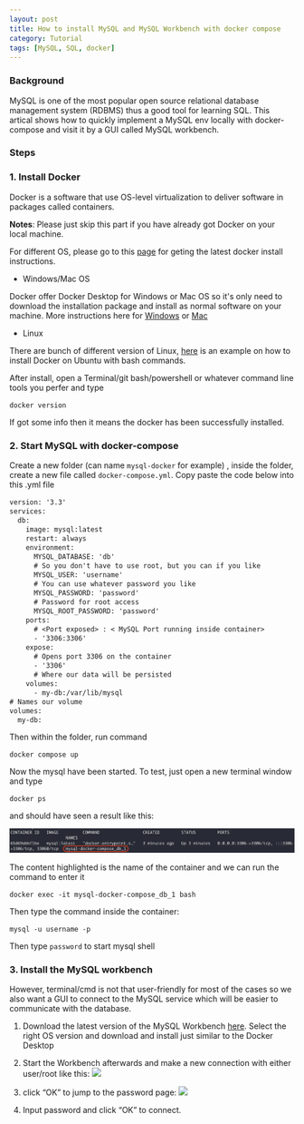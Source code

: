 ```yaml
---
layout: post
title: How to install MySQL and MySQL Workbench with docker compose
category: Tutorial
tags: [MySQL, SQL, docker]
---
```


### Background
MySQL is one of the most popular open source relational database management system (RDBMS) thus a good tool for learning SQL. This artical shows how to quickly implement a MySQL env locally with docker-compose and visit it by a GUI called MySQL workbench.
<!-- more -->

### Steps
### 1. Install Docker
Docker is a software that use OS-level virtualization to deliver software in packages called containers.

**Notes**: 
Please just skip this part if you have already got Docker on your local machine.

For different OS, please go to this [page](https://docs.docker.com/get-docker/) for geting the latest docker install instructions.

- Windows/Mac OS

Docker offer Docker Desktop for Windows or Mac OS so it's only need to download the installation package and install as normal software on your machine. More instructions here for [Windows](https://docs.docker.com/desktop/windows/install/) or [Mac](https://docs.docker.com/desktop/mac/install/)

- Linux

There are bunch of different version of Linux, [here](https://docs.docker.com/engine/install/ubuntu/) is an example on how to install Docker on Ubuntu with bash commands.

After install, open a Terminal/git bash/powershell or whatever command line tools you perfer and type
```
docker version
```
If got some info then it means the docker has been successfully installed.


### 2. Start MySQL with docker-compose

Create a new folder (can name `mysql-docker` for example) , inside the folder, create a new file called `docker-compose.yml`. Copy paste the code below into this .yml file
```
version: '3.3'
services:
  db:
    image: mysql:latest
    restart: always
    environment:
      MYSQL_DATABASE: 'db'
      # So you don't have to use root, but you can if you like
      MYSQL_USER: 'username'
      # You can use whatever password you like
      MYSQL_PASSWORD: 'password'
      # Password for root access
      MYSQL_ROOT_PASSWORD: 'password'
    ports:
      # <Port exposed> : < MySQL Port running inside container>
      - '3306:3306'
    expose:
      # Opens port 3306 on the container
      - '3306'
      # Where our data will be persisted
    volumes:
      - my-db:/var/lib/mysql
# Names our volume
volumes:
  my-db:
```
Then within the folder, run command
```
docker compose up
```
Now the mysql have been started. To test, just open a new terminal window and type
```
docker ps
```
and should have seen a result like this:

![](/public/screenshots/2021-10-07-1.png)

The content highlighted is the name of the container and we can run the command to enter it
```
docker exec -it mysql-docker-compose_db_1 bash
```

Then type the command inside the container:
```
mysql -u username -p

```

Then type `password` to start mysql shell


### 3. Install the MySQL workbench
However, terminal/cmd is not that user-friendly for most of the cases so we also want a GUI to connect to the MySQL service which will be easier to communicate with the database.

1. Download the latest version of the MySQL Workbench [here](https://dev.mysql.com/downloads/workbench/). Select the right OS version and download and install just similar to the Docker Desktop

2. Start the Workbench afterwards and make a new connection with either user/root like this:
![](https://miro.medium.com/max/4800/1*VcfoGGvE6rtXsaykGxpvCw.png)

3. click “OK” to jump to the password page:
![](https://miro.medium.com/max/4800/1*bcahaA-dWpHd16E-H5kGHg.png)

4. Input password and click “OK” to connect.